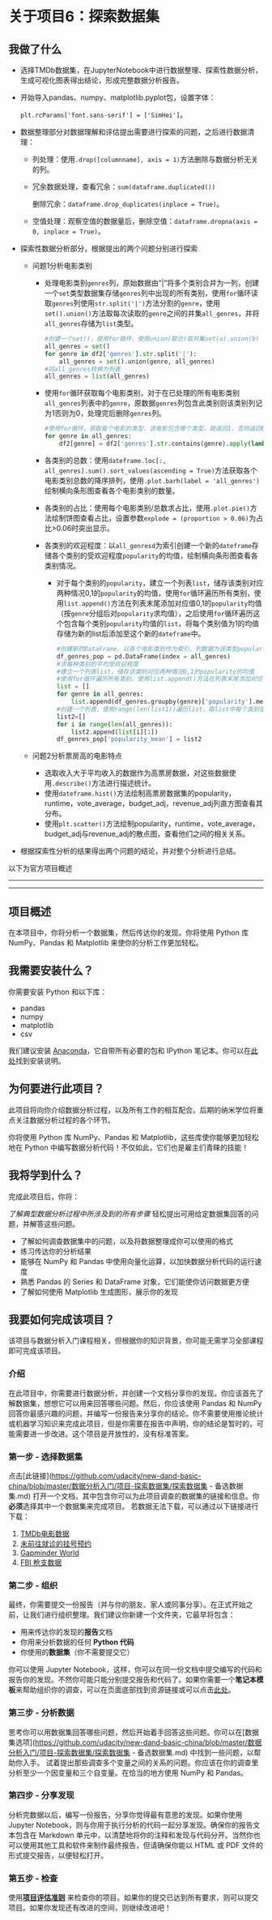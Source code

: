 # 关于项目6：探索数据集

## 我做了什么

* 选择TMDb数据集，在JupyterNotebook中进行数据整理、探索性数据分析，生成可视化图表得出结论，形成完整数据分析报告。

* 开始导入pandas、numpy、matplotlib.pyplot包，设置字体：

  `plt.rcParams['font.sans-serif'] = ['SimHei']`。

* 数据整理部分对数据理解和评估提出需要进行探索的问题，之后进行数据清理：

  * 列处理：使用`.drop([columnname], axis = 1)`方法删除与数据分析无关的列。

  * 冗余数据处理，查看冗余：`sum(dataframe.duplicated())`

    删除冗余：`dataframe.drop_duplicates(inplace = True)`。

  * 空值处理：观察空值的数据量后，删除空值：`dataframe.dropna(axis = 0, inplace = True)`。

* 探索性数据分析部分，根据提出的两个问题分别进行探索

  * 问题1分析电影类别

    * 处理电影类别`genres`列，原始数据由“|”将多个类别合并为一列，创建一个`set`类型数据集存储`genres`列中出现的所有类别，使用`for`循环读取`genres`列使用`str.split('|')`方法分割的`genre`，使用`set().union()`方法取每次读取的`genre`之间的并集`all_genres`，并将`all_genres`存储为`list`类型。

      ```python
      #创建一个set()，使用for循环，使用union(联合)取并集set(a).union(b)
      all_genres = set()
      for genre in df2['genres'].str.split('|'):
          all_genres = set().union(genre, all_genres)
      #将all_genres转换为列表
      all_genres = list(all_genres)
      ```

    * 使用`for`循环获取每个电影类别，对于在已处理的所有电影类别`all_genres`列表中的`genre`，原数据`genres`列包含此类别则该类别列记为1否则为0，处理完后删除`genres`列。

      ```python
      #使用for循环，获取每个电影的类型，该电影包含哪个类型，就返回1，否则返回0
      for genre in all_genres:
          df2[genre] = df2['genres'].str.contains(genre).apply(lambda x: 1 if x else 0)
      ```

    * 各类别的总数：使用`dateframe.loc[:, all_genres].sum().sort_values(ascending = True)`方法获取各个电影类别总数的降序排列，使用`.plot.barh(label = 'all_genres')`绘制横向条形图查看各个电影类别的数量。

    * 各类别的占比：使用每个电影类别/总数求占比，使用`.plot.pie()`方法绘制饼图查看占比，设置参数`explode = (proportion > 0.06)`为占比>0.06时突出显示。

    * 各类别的欢迎程度：以`all_genresd`为索引创建一个新的`dateframe`存储各个类别的受欢迎程度`popularity`的均值，绘制横向条形图查看各类别情况。

      * 对于每个类别的`popularity`，建立一个列表`list`，储存该类别对应两种情况0,1的`popularity`的均值，使用`for`循环遍历所有类别，使用`list.append()`方法在列表末尾添加对应值0,1的`popularity`均值（按`genre`分组后对`popularity`求均值），之后使用`for`循环遍历这个包含每个类别`popularity`均值的`list`，将每个类别值为1的均值存储为新的list后添加至这个新的`dateframe`中。

        ```python
        #创建新的DataFrame，以各个电影类别作为索引，列数据为该类型popularity均值
        df_genres_pop = pd.DataFrame(index = all_genres)
        #求每种类别的平均受欢迎程度
        #建立一个列表list，储存该类别对应两种情况0,1的popularity的均值
        #使用for循环遍历所有类别，使用list.append()方法在列表末尾添加对应值0,1的popularity均值
        list = []
        for genre in all_genres:
            list.append(df_genres.groupby(genre)['popularity'].mean())
        #创建一个列表，使用range(len(list1))遍历list，取list中每个类别值为1的popularity均值
        list2=[]
        for i in range(len(all_genres)):
            list2.append(list[i][1])
        df_genres_pop['popularity_mean'] = list2
        ```
      

  * 问题2分析票房高的电影特点

    * 选取收入大于平均收入的数据作为高票房数据，对这些数据使用`.describe()`方法进行描述统计。
    * 使用`dateframe.hist()`方法绘制高票房数据集的popularity，runtime，vote_average，budget_adj，revenue_adj列直方图查看其分布。
    * 使用`plt.scatter()`方法绘制popularity，runtime，vote_average，budget_adj与revenue_adj的散点图，查看他们之间的相关关系。

* 根据探索性分析的结果得出两个问题的结论，并对整个分析进行总结。





以下为官方项目概述

---

---

## 项目概述

在本项目中，你将分析一个数据集，然后传达你的发现。你将使用 Python 库 NumPy、Pandas 和 Matplotlib 来使你的分析工作更加轻松。

## 我需要安装什么？

你需要安装 Python 和以下库：

- pandas
- numpy
- matplotlib
- csv

我们建议安装 [Anaconda](https://www.continuum.io/downloads)，它自带所有必要的包和 IPython 笔记本。你可以在[此处](https://classroom.udacity.com/nanodegrees/nd002-cn-basic/parts/91b5b867-4a7f-49c5-b658-57521a8de12d/modules/e95ca0b1-2716-4f45-bf4b-781653e885e5/lessons/c6a12f2e-63f2-4007-a2c3-dd3e5f06f3cb/concepts/4cdc5a26-1e54-4a69-8eb4-f15e37aaab7b)找到安装说明。

## 为何要进行此项目？

此项目将向你介绍数据分析过程，以及所有工作的相互配合。后期的纳米学位将重点关注数据分析过程的各个环节。

你将使用 Python 库 NumPy、Pandas 和 Matplotlib，这些库使你能够更加轻松地在 Python 中编写数据分析代码！不仅如此，它们也是雇主们青睐的技能！

## 我将学到什么？

完成此项目后，你将：

*了解典型数据分析过程中所涉及到的所有步骤* 轻松提出可用给定数据集回答的问题，并解答这些问题。

- 了解如何调查数据集中的问题，以及将数据整理成你可以使用的格式
- 练习传达你的分析结果
- 能够在 NumPy 和 Pandas 中使用向量化运算，以加快数据分析代码的运行速度
- 熟悉 Pandas 的 Series 和 DataFrame 对象，它们能使你访问数据更方便
- 了解如何使用 Matplotlib 生成图形，展示你的发现



## 我要如何完成该项目？

该项目与数据分析入门课程相关，但根据你的知识背景，你可能无需学习全部课程即可完成该项目。

### 介绍

在此项目中，你需要进行数据分析，并创建一个文档分享你的发现。你应该首先了解数据集，想想它可以用来回答哪些问题。然后，你应该使用 Pandas 和 NumPy 回答你最感兴趣的问题，并编写一份报告来分享你的结论。你不需要使用推论统计或机器学习知识来完成此项目，但是你需要在报告中声明，你的结论是暂时的，可能需要进一步改进。这个项目是开放性的，没有标准答案。

### 第一步 - 选择数据集

点击[此链接](https://github.com/udacity/new-dand-basic-china/blob/master/数据分析入门/项目-探索数据集/探索数据集 - 备选数据集.md) 打开一个文档，其中包含你可以为此项目调查的数据集的链接和信息。你**必须**选择其中一个数据集来完成项目。 若数据无法下载，可以通过以下链接进行下载：

1. [TMDb电影数据](https://s3.cn-north-1.amazonaws.com.cn/static-documents/nd101/explore+dataset/tmdb-movies.csv)
2. [未前往就诊的挂号预约](https://s3.cn-north-1.amazonaws.com.cn/static-documents/nd101/explore+dataset/noshowappointments-kagglev2-may-2016.csv)
3. [Gapminder World](https://www.gapminder.org/data/)
4. [FBI 枪支数据](https://s3.cn-north-1.amazonaws.com.cn/static-documents/nd101/explore+dataset/ncis-and-census-data.zip)

### 第二步 - 组织

最终，你需要提交一份报告（并与你的朋友、家人或同事分享）。在正式开始之前，让我们进行组织整理。我们建议你新建一个文件夹，它最早将包含：

- 用来传达你的发现的**报告**文档
- 你用来分析数据的任何 **Python 代码**
- 你使用的**数据集**（你不需要提交它）

你可以使用 Jupyter Notebook，这样，你可以在同一份文档中提交编写的代码和报告你的发现。不然你可能只能分别提交报告和代码了。如果你需要一个**笔记本模板**来帮助组织你的调查，可以在页面底部找到资源链接或可以点击[此处](https://s3.amazonaws.com/video.udacity-data.com/topher/2018/August/5b7e51b8_investigate-a-dataset-zh/investigate-a-dataset-zh.ipynb)。

### 第三步 - 分析数据

思考你可以用数据集回答哪些问题，然后开始着手回答这些问题。你可以在[数据集选项](https://github.com/udacity/new-dand-basic-china/blob/master/数据分析入门/项目-探索数据集/探索数据集 - 备选数据集.md) 中找到一些问题，以帮助你入手。 试着提出那些调查多个变量之间的关系的问题。你应该在你的调查里分析至少一个因变量和三个自变量。在恰当的地方使用 NumPy 和 Pandas。

### 第四步 - 分享发现

分析完数据以后，编写一份报告，分享你觉得最有意思的发现。如果你使用 Jupyter Notebook，则与你用于执行分析的代码一起分享发现。确保你的报告文本包含在 Markdown 单元中，以清楚地将你的注释和发现与代码分开。当然你也可以使用其他工具和软件来制作最终报告，但请确保你能以 HTML 或 PDF 文件的形式提交报告，以便轻松打开。

### 第五步 - 检查

使用[**项目评估准则**](https://review.udacity.com/#!/rubrics/306/view) 来检查你的项目。如果你的提交已达到所有要求，则可以提交项目。如果你发现还有改进的空间，则继续改进吧！